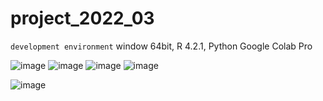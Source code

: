 # project_2022_03
`development environment`
window 64bit, R 4.2.1, Python Google Colab Pro

![image](https://user-images.githubusercontent.com/93497667/211186590-aac4c139-2a45-4a9b-b02b-17f941591f8c.png)
![image](https://user-images.githubusercontent.com/93497667/211186466-b14b6a9b-1e43-4f36-aa6f-bd61fd4f33cd.png)
![image](https://user-images.githubusercontent.com/93497667/211186476-e7624a6e-7f95-4ba0-b31e-c3725a361350.png)
![image](https://user-images.githubusercontent.com/93497667/211186500-802b9607-5aea-42a0-ba0a-7941306cfae4.png)



![image](https://user-images.githubusercontent.com/93497667/211186368-beb99e03-8313-4500-ae19-a87940025b76.png)


